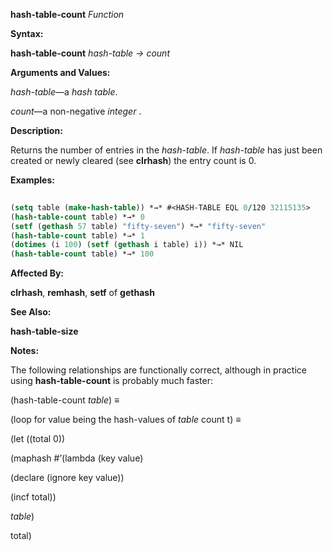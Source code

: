 **hash-table-count** *Function* 



**Syntax:** 



**hash-table-count** *hash-table → count* 



**Arguments and Values:** 



*hash-table*—a *hash table*. 



*count*—a non-negative *integer* . 



**Description:** 



Returns the number of entries in the *hash-table*. If *hash-table* has just been created or newly cleared (see **clrhash**) the entry count is 0. 



**Examples:**
```lisp
 
(setq table (make-hash-table)) *→* #<HASH-TABLE EQL 0/120 32115135> 
(hash-table-count table) *→* 0 
(setf (gethash 57 table) "fifty-seven") *→* "fifty-seven" 
(hash-table-count table) *→* 1 
(dotimes (i 100) (setf (gethash i table) i)) *→* NIL 
(hash-table-count table) *→* 100 

```
**Affected By:** 



**clrhash**, **remhash**, **setf** of **gethash** 



**See Also:** 



**hash-table-size** 







 



 



**Notes:** 



The following relationships are functionally correct, although in practice using **hash-table-count** is probably much faster: 



(hash-table-count *table*) *≡* 



(loop for value being the hash-values of *table* count t) *≡* 



(let ((total 0)) 



(maphash #’(lambda (key value) 



(declare (ignore key value)) 



(incf total)) 



*table*) 



total) 



